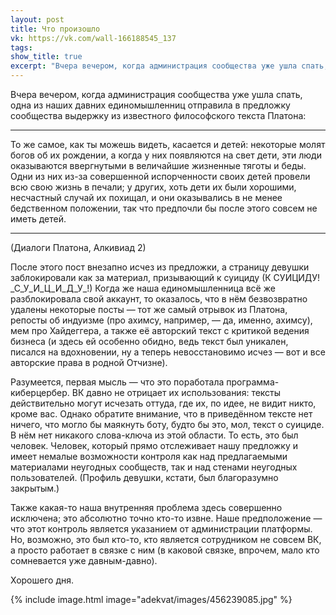 ```yaml
---
layout: post
title: Что произошло
vk: https://vk.com/wall-166188545_137
tags: 
show_title: true
excerpt: "Вчера вечером, когда администрация сообщества уже ушла спать, одна из наших давних единомышленниц отправила в предложку сообщества выдержку из известного философского текста Платона:"
---
```

Вчера вечером, когда администрация сообщества уже ушла спать, одна из наших давних единомышленниц отправила в предложку сообщества выдержку из известного философского текста Платона:

---
То же самое, как ты можешь видеть, касается и детей: некоторые молят богов об их рождении, а когда у них появляются на свет дети, эти люди оказываются ввергнутыми в величайшие жизненные тяготы и беды. Одни из них из-за совершенной испорченности своих детей провели всю свою жизнь в печали; у других, хоть дети их были хорошими, несчастный случай их похищал, и они оказывались в не менее бедственном положении, так что предпочли бы после этого совсем не иметь детей.

---
(Диалоги Платона, Алкивиад 2)

После этого пост внезапно исчез из предложки, а страницу девушки заблокировали как за материал, призывающий к суициду (К СУИЦИДУ! \_С\_У\_И\_Ц\_И\_Д\_У\_!) Когда же наша единомышленница всё же разблокировала свой аккаунт, то оказалось, что в нём безвозвратно удалены некоторые посты — тот же самый отрывок из Платона, репосты об индуизме (про ахимсу, например, — да, именно, ахимсу), мем про Хайдеггера, а также её авторский текст с критикой ведения бизнеса (и здесь ей особенно обидно, ведь текст был уникален, писался на вдохновении, ну а теперь невосстановимо исчез — вот и все авторские права в родной Отчизне).

Разумеется, первая мысль — что это поработала программа-киберцербер. ВК давно не отрицает их использования: тексты действительно могут исчезать оттуда, где их, по идее, не видит никто, кроме вас. Однако обратите внимание, что в приведённом тексте нет ничего, что могло бы маякнуть боту, будто бы это, мол, текст о суициде. В нём нет никакого слова-ключа из этой области. То есть, это был человек. Человек, который прямо отслеживает нашу предложку и имеет немалые возможности контроля как над предлагаемыми материалами неугодных сообществ, так и над стенами неугодных пользователей. (Профиль девушки, кстати, был благоразумно закрытым.)

Также какая-то наша внутренняя проблема здесь совершенно исключена; это абсолютно точно кто-то извне. Наше предположение — что этот контроль является указанием от администрации платформы. Но, возможно, это был кто-то, кто является сотрудником не совсем ВК, а просто работает в связке с ним (в каковой связке, впрочем, мало кто сомневается уже давным-давно).

Хорошего дня.

{% include image.html image="adekvat/images/456239085.jpg" %}